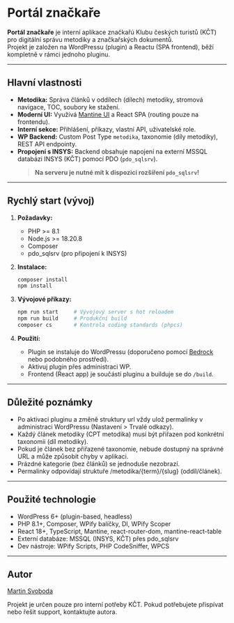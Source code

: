 # Portál značkaře

**Portál značkaře** je interní aplikace značkařú Klubu českých turistů (KČT) pro digitální správu metodiky a značkařských dokumentů.  
Projekt je založen na WordPressu (plugin) a Reactu (SPA frontend), běží kompletně v rámci jednoho pluginu.

---
## Hlavní vlastnosti

* **Metodika:** Správa článků v oddílech (dílech) metodiky, stromová navigace, TOC, soubory ke stažení.
* **Moderní UI:** Využívá [Mantine UI](https://mantine.dev/) a React SPA (routing pouze na frontendu).
* **Interní sekce:** Přihlášení, příkazy, vlastní API, uživatelské role.
* **WP Backend:** Custom Post Type `metodika`, taxonomie (díly metodiky), REST API endpointy.
* **Propojení s INSYS:** Backend obsahuje napojení na externí MSSQL databázi INSYS (KČT) pomocí PDO (`pdo_sqlsrv`).
  > **Na serveru je nutné mít k dispozici rozšíření `pdo_sqlsrv`!**

---

## Rychlý start (vývoj)

1. **Požadavky:**

	* PHP >= 8.1
	* Node.js >= 18.20.8
	* Composer
	* pdo\_sqlsrv (pro připojení k INSYS)
2. **Instalace:**

   ```bash
   composer install
   npm install
   ```
3. **Vývojové příkazy:**

   ```bash
   npm run start     # Vývojový server s hot reloadem
   npm run build     # Produkční build
   composer cs       # Kontrola coding standards (phpcs)
   ```
4. **Použití:**

	* Plugin se instaluje do WordPressu (doporučeno pomocí [Bedrock](https://roots.io/bedrock/) nebo podobného prostředí).
	* Aktivuj plugin přes administraci WP.
	* Frontend (React app) je součástí pluginu a builduje se do `/build`.

---

## Důležité poznámky

* Po aktivaci pluginu a změně struktury url vždy ulož permalinky v administraci WordPressu (Nastavení > Trvalé odkazy).
* Každý článek metodiky (CPT metodika) musí být přiřazen pod konkrétní taxonomii (díl metodiky).
* Pokud je článek bez přiřazené taxonomie, nebude dostupný na správné URL a může způsobit chyby v aplikaci.
* Prázdné kategorie (bez článků) se jednoduše nezobrazí.
* Permalinky odpovídají struktuře /metodika/{term}/{slug} (oddíl/článek).

---

## Použité technologie

* WordPress 6+ (plugin-based, headless)
* PHP 8.1+, Composer, WPify balíčky, DI, WPify Scoper
* React 18+, TypeScript, Mantine, react-router-dom, mantine-react-table
* Externí databáze: MSSQL (INSYS, KČT) přes pdo_sqlsrv
* Dev nástroje: WPify Scripts, PHP CodeSniffer, WPCS

---

## Autor

[Martin Svoboda](https://martin-svoboda.cz/)

Projekt je určen pouze pro interní potřeby KČT. Pokud potřebujete přispívat nebo řešit support, kontaktujte autora.
